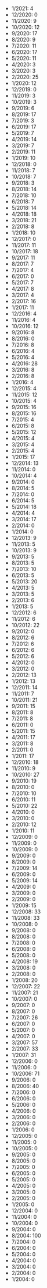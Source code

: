 *  1/2021: 4
*  12/2020: 0
*  11/2020: 9
*  10/2020: 12
*  9/2020: 17
*  8/2020: 9
*  7/2020: 11
*  6/2020: 17
*  5/2020: 11
*  4/2020: 3
*  3/2020: 3
*  2/2020: 25
*  1/2020: 12
*  12/2019: 0
*  11/2019: 3
*  10/2019: 3
*  9/2019: 6
*  8/2019: 17
*  7/2019: 3
*  6/2019: 17
*  5/2019: 7
*  4/2019: 14
*  3/2019: 7
*  2/2019: 11
*  1/2019: 10
*  12/2018: 0
*  11/2018: 7
*  10/2018: 7
*  9/2018: 3
*  8/2018: 14
*  7/2018: 10
*  6/2018: 7
*  5/2018: 14
*  4/2018: 18
*  3/2018: 21
*  2/2018: 8
*  1/2018: 10
*  12/2017: 0
*  11/2017: 11
*  10/2017: 18
*  9/2017: 11
*  8/2017: 7
*  7/2017: 4
*  6/2017: 0
*  5/2017: 7
*  4/2017: 8
*  3/2017: 4
*  2/2017: 16
*  1/2017: 11
*  12/2016: 4
*  11/2016: 4
*  10/2016: 12
*  9/2016: 8
*  8/2016: 0
*  7/2016: 8
*  6/2016: 4
*  5/2016: 4
*  4/2016: 28
*  3/2016: 8
*  2/2016: 8
*  1/2016: 4
*  12/2015: 4
*  11/2015: 12
*  10/2015: 4
*  9/2015: 16
*  8/2015: 16
*  7/2015: 4
*  6/2015: 8
*  5/2015: 12
*  4/2015: 4
*  3/2015: 4
*  2/2015: 4
*  1/2015: 17
*  12/2014: 13
*  11/2014: 0
*  10/2014: 4
*  9/2014: 0
*  8/2014: 5
*  7/2014: 0
*  6/2014: 5
*  5/2014: 18
*  4/2014: 4
*  3/2014: 17
*  2/2014: 0
*  1/2014: 0
*  12/2013: 9
*  11/2013: 5
*  10/2013: 9
*  9/2013: 5
*  8/2013: 5
*  7/2013: 10
*  6/2013: 5
*  5/2013: 20
*  4/2013: 5
*  3/2013: 5
*  2/2013: 6
*  1/2013: 5
*  12/2012: 6
*  11/2012: 6
*  10/2012: 22
*  9/2012: 0
*  8/2012: 6
*  7/2012: 6
*  6/2012: 6
*  5/2012: 6
*  4/2012: 0
*  3/2012: 0
*  2/2012: 13
*  1/2012: 13
*  12/2011: 14
*  11/2011: 7
*  10/2011: 21
*  9/2011: 15
*  8/2011: 8
*  7/2011: 8
*  6/2011: 0
*  5/2011: 15
*  4/2011: 17
*  3/2011: 8
*  2/2011: 0
*  1/2011: 17
*  12/2010: 18
*  11/2010: 9
*  10/2010: 27
*  9/2010: 19
*  8/2010: 0
*  7/2010: 10
*  6/2010: 11
*  5/2010: 22
*  4/2010: 0
*  3/2010: 0
*  2/2010: 12
*  1/2010: 11
*  12/2009: 0
*  11/2009: 0
*  10/2009: 0
*  9/2009: 0
*  8/2009: 0
*  7/2009: 14
*  6/2009: 0
*  5/2009: 14
*  4/2009: 0
*  3/2009: 0
*  2/2009: 0
*  1/2009: 15
*  12/2008: 33
*  11/2008: 33
*  10/2008: 0
*  9/2008: 0
*  8/2008: 0
*  7/2008: 0
*  6/2008: 0
*  5/2008: 0
*  4/2008: 19
*  3/2008: 0
*  2/2008: 0
*  1/2008: 20
*  12/2007: 22
*  11/2007: 21
*  10/2007: 0
*  9/2007: 0
*  8/2007: 0
*  7/2007: 26
*  6/2007: 0
*  5/2007: 0
*  4/2007: 0
*  3/2007: 57
*  2/2007: 33
*  1/2007: 31
*  12/2006: 0
*  11/2006: 0
*  10/2006: 71
*  9/2006: 0
*  8/2006: 40
*  7/2006: 0
*  6/2006: 0
*  5/2006: 0
*  4/2006: 0
*  3/2006: 0
*  2/2006: 0
*  1/2006: 0
*  12/2005: 0
*  11/2005: 0
*  10/2005: 0
*  9/2005: 0
*  8/2005: 0
*  7/2005: 0
*  6/2005: 0
*  5/2005: 0
*  4/2005: 0
*  3/2005: 0
*  2/2005: 0
*  1/2005: 0
*  12/2004: 0
*  11/2004: 0
*  10/2004: 0
*  9/2004: 0
*  8/2004: 100
*  7/2004: 0
*  6/2004: 0
*  5/2004: 0
*  4/2004: 0
*  3/2004: 0
*  2/2004: 0
*  1/2004: 0